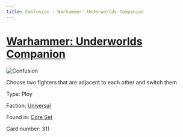 ```yaml
---
title: Confusion - Warhammer: Underworlds Companion
---
```


# [Warhammer: Underworlds Companion](https://guidokessels.github.io/wh-underworlds)

  

![Confusion](https://warhammerunderworlds.com/wp-content/uploads/sites/6/2017/12/311_ENG-Confusion.png)

Choose two fighters that are adjacent to each other and switch them

Type: Ploy

Faction: [Universal](https://guidokessels.github.io/wh-underworlds/factions/universal)

Found in: [Core Set](https://guidokessels.github.io/wh-underworlds/locations/core-set)

Card number: 311
